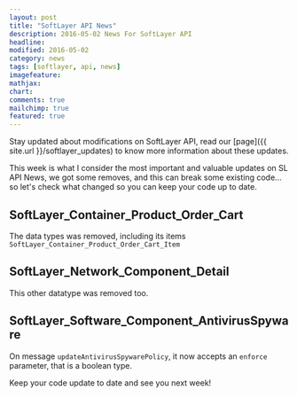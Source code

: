 ```yaml
---
layout: post
title: "SoftLayer API News"
description: 2016-05-02 News For SoftLayer API
headline:
modified: 2016-05-02
category: news
tags: [softlayer, api, news]
imagefeature: 
mathjax: 
chart: 
comments: true
mailchimp: true
featured: true
---
```


Stay updated about modifications on SoftLayer API, read our [page]({{ site.url }}/softlayer_updates) to know more information about these updates.

This week is what I consider the most important and valuable updates on SL API News, we got some removes, and this can break some existing code... so let's check what changed so you can keep your code up to date.

## SoftLayer_Container_Product_Order_Cart

The data types was removed, including its items `SoftLayer_Container_Product_Order_Cart_Item`

## SoftLayer_Network_Component_Detail

This other datatype was removed too.

## SoftLayer_Software_Component_AntivirusSpyware

On message `updateAntivirusSpywarePolicy`, it now accepts an `enforce` parameter, that is a boolean type.

Keep your code update to date and see you next week!
